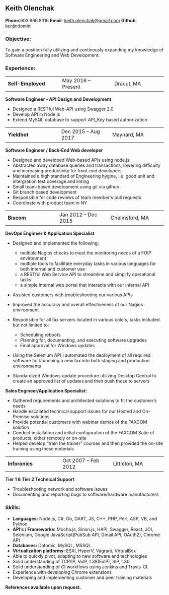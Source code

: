 ## Keith Olenchak 
**Phone**:603.966.8316  **Email**: keith.olenchak@gmail.com  **Github**: [kenjindomini](https://github.com/kenjindomini/resume)

### Objective:

To gain a position fully utilizing and continously expanding my knowledge of Software Engineering and Web Development.

### Experience:

<table width="600px">
<tr>
<td width="200px"><b>Self-Employed</b></td>
<td width="200px">May 2016 – Present</td>
<td width="200px">Dracut, MA</td>
</tr>
</table>

**Software Engineer - API Design and Development**
- Designed a RESTful Web-API using Swagger 2.0
- Develop API in Node.js
- Extend MySQL database to support API_Key based authorization

<table width="600px">
<tr>
<td width="200px"><b>Yieldbot</b></td>
<td width="200px">Dec 2015 – Aug 2017</td>
<td width="200px">Maynard, MA</td>
</tr>
</table>

**Software Engineer / Back-End Web developer**
- Designed and developed Web-based APIs using node.js
- Abstracted away database queries and transactions, lowering difficulty and increasing productivity for front-end developers
- Maintained a high standard of Engineering hygine, i.e. good unit and intergration test coverage and linting
- Small team-based development using git via github
- Git branch based development
- Responsible for code reviews of team member's pull requests
- Coordinate with product team in NY
 
<table width="600px">
<tr>
<td width="200px"><b>Biscom</b></td>
<td width="200px">Jan 2012 – Dec 2015</td>
<td width="200px">Chelmsford, MA</td>
</tr>
</table>
 
**DevOps Engineer & Application Specialist**

- Designed and implemented the following:
    - multiple Nagios checks to meet the monitoring needs of a FOIP environment
    - multiple tools to facilitate everyday tasks in various languages for both internal and customer use
    - a RESTful Web Service API to streamline and simplify operational tasks  
    - a simple internal web portal that interacts with our internal API

- Assisted customers with troubleshooting our various APIs
- Improved the accuracy and overall effectiveness of our Nagios environment
- Responsible for all fax servers located in various colo's, tasks included but not limited to:
    - Scheduling reboots
    - Planning for, documenting, and executing software upgrades
    - Final approval for Windows updates
- Using the Selenium API I automated the deployment of all required software for launching a new fax into both staging and production environments 
- Standardized Windows update procedure utilizing Desktop Central to create an approved list of updates and then push these to servers

**Sales Engineer/Application Specialist:**

- Gathered requirements and architected solutions to fit the customer’s needs
- Handle escalated technical support issues for our Hosted and On-Premise solutions
- Provide potential customers with webinar demos of the FAXCOM solution
- Conduct installation and initial configuration of the FAXCOM Suite of products, either remotely or on-site
- Helped develop “train the trainer” courses and then provided the on-site training using these meterials

<table width="600px">
<tr>
<td width="200px"><b>Inforonics</b></td>
<td width="200px">Oct 2007 – Feb 2012</td>
<td width="200px">Littleton, MA</td>
</tr>
</table>

**Tier 1 & Tier 2 Technical Support**

- Troubleshooting network and software issues
- Documenting and reporting bugs to software/hardware manufacturers

### Skills:

- **Languages:** Node.js, C\#, Go, DART, JS, C++, PHP, Perl, ASP, VB, and Python.
- **API’s / Frameworks:** Mocha.js, Sinon.js, HAPI, Swagger, React, JOI, Selenium, Google JavaScript(PubSub API, Gmail API, OAuth2), Chrome API
- **Databases:** Datomic, MySQL, MSSQL
- **Virtualization platforms:** ESXi, HyperV, Vagrant, VirtualBox
- Able to quickly pivot, adapting to new software and technologies
- Solid understanding of TCP/IP, VoIP, t.38(FoIP), SIP, t.30
- Solid understanding of CI workflows using Jenkins and Travis-CI.
- Experience with developing Chrome extensions
- Developing and implementing customer and peer training materials

**References available upon request.**
